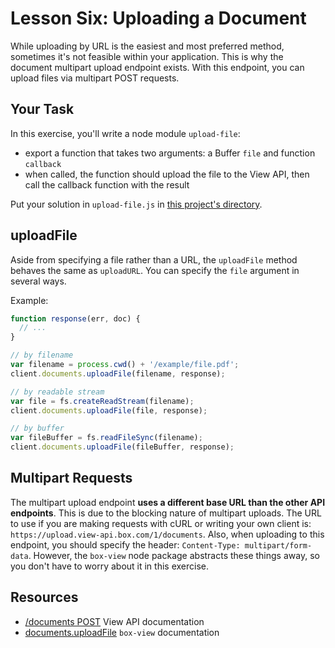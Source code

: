 # Lesson Six: Uploading a Document

While uploading by URL is the easiest and most preferred method, sometimes it's not feasible within your application. This is why the document multipart upload endpoint exists. With this endpoint, you can upload files via multipart POST requests.


## Your Task

In this exercise, you'll write a node module `upload-file`:
- export a function that takes two arguments: a Buffer `file` and function `callback`
- when called, the function should upload the file to the View API, then call the callback function with the result

Put your solution in `upload-file.js` in [this project's directory](/open/05-upload-file).


## uploadFile

Aside from specifying a file rather than a URL, the `uploadFile` method behaves the same as `uploadURL`. You can specify the `file` argument in several ways.

Example:
```js
function response(err, doc) {
  // ...
}

// by filename
var filename = process.cwd() + '/example/file.pdf';
client.documents.uploadFile(filename, response);

// by readable stream
var file = fs.createReadStream(filename);
client.documents.uploadFile(file, response);

// by buffer
var fileBuffer = fs.readFileSync(filename);
client.documents.uploadFile(fileBuffer, response);
```


## Multipart Requests

The multipart upload endpoint **uses a different base URL than the other API endpoints**. This is due to the blocking nature of multipart uploads. The URL to use if you are making requests with cURL or writing your own client is: `https://upload.view-api.box.com/1/documents`. Also, when uploading to this endpoint, you should specify the header: `Content-Type: multipart/form-data`. However, the `box-view` node package abstracts these things away, so you don't have to worry about it in this exercise.


## Resources

* [/documents POST](https://developers.box.com/view/#post-documents) View API documentation
* [documents.uploadFile](https://www.npmjs.org/package/box-view#uploadfile) `box-view` documentation
